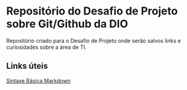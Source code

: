 # Repositório do Desafio de Projeto sobre Git/Github da DIO
Repositório criado para o Desafio de Projeto onde serão salvos links e curiosidades sobre a área de TI.

## Links úteis
[Sintaxe Básica Markdown](https://www.markdownguide.org/basic-syntax/)
